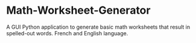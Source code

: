 # Math-Worksheet-Generator
 A GUI Python application to generate basic math worksheets that result in spelled-out words. French and English language.
